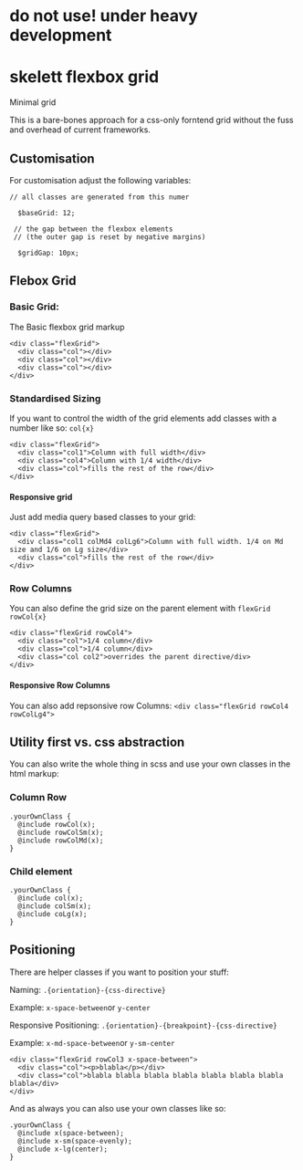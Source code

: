 # do not use! under heavy development

# skelett flexbox grid
Minimal grid

This is a bare-bones approach for a css-only forntend grid without the fuss and overhead of current frameworks.

## Customisation
For customisation adjust the following variables:
```
// all classes are generated from this numer

  $baseGrid: 12; 
  
 // the gap between the flexbox elements
 // (the outer gap is reset by negative margins)
 
  $gridGap: 10px; 
```

## Flebox Grid

### Basic Grid:
The Basic flexbox grid markup

```
<div class="flexGrid">
  <div class="col"></div>
  <div class="col"></div>
  <div class="col"></div>
</div>

```

### Standardised Sizing
If you want to control the width of the grid elements add classes with a number like so: `col{x}`

```
<div class="flexGrid">
  <div class="col1">Column with full width</div>
  <div class="col4">Column with 1/4 width</div>
  <div class="col">fills the rest of the row</div>
</div>

```

#### Responsive grid
Just add media query based classes to your grid:
```
<div class="flexGrid">
  <div class="col1 colMd4 colLg6">Column with full width. 1/4 on Md size and 1/6 on Lg size</div>
  <div class="col">fills the rest of the row</div>
</div>

```
### Row Columns
You can also define the grid size on the parent element with `flexGrid rowCol{x}`
```
<div class="flexGrid rowCol4">
  <div class="col">1/4 column</div>
  <div class="col">1/4 column</div>
  <div class="col col2">overrides the parent directive/div>
</div>

```
#### Responsive Row Columns
You can also add repsonsive row Columns: ```<div class="flexGrid rowCol4 rowColLg4">```

## Utility first vs. css abstraction
You can also write the whole thing in scss and use your own classes in the html markup:

### Column Row
```
.yourOwnClass {
  @include rowCol(x);
  @include rowColSm(x);
  @include rowColMd(x);
}
```


### Child element
```
.yourOwnClass {
  @include col(x);
  @include colSm(x);
  @include coLg(x);
}
```
## Positioning
There are helper classes if you want to position your stuff:

Naming: `.{orientation}-{css-directive}`

Example: `x-space-between`or `y-center`

Responsive Positioning: `.{orientation}-{breakpoint}-{css-directive}`

Example: `x-md-space-between`or `y-sm-center`

```
<div class="flexGrid rowCol3 x-space-between">
  <div class="col"><p>blabla</p></div>
  <div class="col">blabla blabla blabla blabla blabla blabla blabla blabla</div>
</div>
```
And as always you can also use your own classes like so:

```
.yourOwnClass {
  @include x(space-between);
  @include x-sm(space-evenly);
  @include x-lg(center);
}
```

